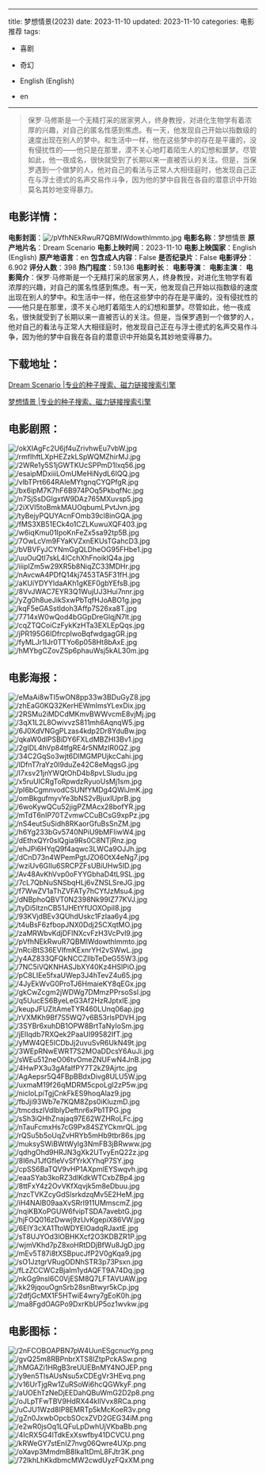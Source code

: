 
---
title: 梦想情景(2023)
date: 2023-11-10
updated: 2023-11-10
categories: 电影推荐
tags:
- 喜剧
- 奇幻

- English (English)
- en
---


> 保罗·马修斯是一个无精打采的居家男人，终身教授，对进化生物学有着浓厚的兴趣，对自己的匿名性感到焦虑。有一天，他发现自己开始以指数级的速度出现在别人的梦中。和生活中一样，他在这些梦中的存在是平庸的，没有侵扰性的——他只是在那里，漠不关心地盯着陌生人的幻想和噩梦。尽管如此，他一夜成名，很快就受到了长期以来一直被否认的关注。但是，当保罗遇到一个做梦的人，他对自己的看法与正常人大相径庭时，他发现自己正在与浮士德式的名声交易作斗争，因为他的梦中自我在各自的潜意识中开始莫名其妙地变得暴力。

## **电影详情**：

**电影封面**：<img src="https://image.tmdb.org/t/p/w200/pVfhNEkRwuR7QBMIWdowthlmmto.jpg" alt="/pVfhNEkRwuR7QBMIWdowthlmmto.jpg" title="/pVfhNEkRwuR7QBMIWdowthlmmto.jpg">
**电影名称**：梦想情景
**原产地片名**：Dream Scenario
**电影上映时间**：2023-11-10
**电影上映国家**：English (English)
**原产地语言**：en
**包含成人内容**：False
**是否纪录片**：False
**电影评分**：6.902
**评分人数**：398
**热门程度**：59.136
**电影时长**：
**电影导演**：
**电影主演**：
**电影简介**：保罗·马修斯是一个无精打采的居家男人，终身教授，对进化生物学有着浓厚的兴趣，对自己的匿名性感到焦虑。有一天，他发现自己开始以指数级的速度出现在别人的梦中。和生活中一样，他在这些梦中的存在是平庸的，没有侵扰性的——他只是在那里，漠不关心地盯着陌生人的幻想和噩梦。尽管如此，他一夜成名，很快就受到了长期以来一直被否认的关注。但是，当保罗遇到一个做梦的人，他对自己的看法与正常人大相径庭时，他发现自己正在与浮士德式的名声交易作斗争，因为他的梦中自我在各自的潜意识中开始莫名其妙地变得暴力。

## **下载地址**：
[Dream Scenario |专业的种子搜索、磁力链接搜索引擎](https://movie.amd794.com:2083/?search=Dream%20Scenario&ordering=&mode=match_phrase&page_size=10&page=1)

[梦想情景 |专业的种子搜索、磁力链接搜索引擎](https://movie.amd794.com:2083/?search=%E6%A2%A6%E6%83%B3%E6%83%85%E6%99%AF&ordering=&mode=match_phrase&page_size=10&page=1)
 

## **电影剧照**：
<img src="https://image.tmdb.org/t/p/original/okXIAgFc2U6jf4uZrivhwEu7vbW.jpg" alt="/okXIAgFc2U6jf4uZrivhwEu7vbW.jpg" title="/okXIAgFc2U6jf4uZrivhwEu7vbW.jpg"><img src="https://image.tmdb.org/t/p/original/rmfIhftLXpHEZzkLSpWQMZhirMJ.jpg" alt="/rmfIhftLXpHEZzkLSpWQMZhirMJ.jpg" title="/rmfIhftLXpHEZzkLSpWQMZhirMJ.jpg"><img src="https://image.tmdb.org/t/p/original/2WRe1y5S1jGWTKUcSPPmD1Ixq56.jpg" alt="/2WRe1y5S1jGWTKUcSPPmD1Ixq56.jpg" title="/2WRe1y5S1jGWTKUcSPPmD1Ixq56.jpg"><img src="https://image.tmdb.org/t/p/original/esaipMDxiiiLOmUMeHiNydL6IQQ.jpg" alt="/esaipMDxiiiLOmUMeHiNydL6IQQ.jpg" title="/esaipMDxiiiLOmUMeHiNydL6IQQ.jpg"><img src="https://image.tmdb.org/t/p/original/vlbTPrt664RAIeMYtgnqCYQPfgR.jpg" alt="/vlbTPrt664RAIeMYtgnqCYQPfgR.jpg" title="/vlbTPrt664RAIeMYtgnqCYQPfgR.jpg"><img src="https://image.tmdb.org/t/p/original/bx6ipM7K7hF6B974POq5PkbqfNc.jpg" alt="/bx6ipM7K7hF6B974POq5PkbqfNc.jpg" title="/bx6ipM7K7hF6B974POq5PkbqfNc.jpg"><img src="https://image.tmdb.org/t/p/original/n7SjSsDGlgxtW9DAz765MXuvsp5.jpg" alt="/n7SjSsDGlgxtW9DAz765MXuvsp5.jpg" title="/n7SjSsDGlgxtW9DAz765MXuvsp5.jpg"><img src="https://image.tmdb.org/t/p/original/2iXVI5toBmkMAUOqbumLPvtJvn.jpg" alt="/2iXVI5toBmkMAUOqbumLPvtJvn.jpg" title="/2iXVI5toBmkMAUOqbumLPvtJvn.jpg"><img src="https://image.tmdb.org/t/p/original/tyBejyPQUYAcnFOmb39cl8inGQA.jpg" alt="/tyBejyPQUYAcnFOmb39cl8inGQA.jpg" title="/tyBejyPQUYAcnFOmb39cl8inGQA.jpg"><img src="https://image.tmdb.org/t/p/original/fMS3XB51ECk4o1CZLKuwuXQF403.jpg" alt="/fMS3XB51ECk4o1CZLKuwuXQF403.jpg" title="/fMS3XB51ECk4o1CZLKuwuXQF403.jpg"><img src="https://image.tmdb.org/t/p/original/w6iqKmu01IpoKnFeZx5sa92tp5B.jpg" alt="/w6iqKmu01IpoKnFeZx5sa92tp5B.jpg" title="/w6iqKmu01IpoKnFeZx5sa92tp5B.jpg"><img src="https://image.tmdb.org/t/p/original/7OwLcVm9FYaKVZxnEKUsTGahcD3.jpg" alt="/7OwLcVm9FYaKVZxnEKUsTGahcD3.jpg" title="/7OwLcVm9FYaKVZxnEKUsTGahcD3.jpg"><img src="https://image.tmdb.org/t/p/original/bVBVFyJCYNmGgQLDheOG95FHbe1.jpg" alt="/bVBVFyJCYNmGgQLDheOG95FHbe1.jpg" title="/bVBVFyJCYNmGgQLDheOG95FHbe1.jpg"><img src="https://image.tmdb.org/t/p/original/uuOuQtI7skL4ICchXhFnoiklQ4a.jpg" alt="/uuOuQtI7skL4ICchXhFnoiklQ4a.jpg" title="/uuOuQtI7skL4ICchXhFnoiklQ4a.jpg"><img src="https://image.tmdb.org/t/p/original/iiipIZm5w29XR5b8NiqZC33MDHr.jpg" alt="/iiipIZm5w29XR5b8NiqZC33MDHr.jpg" title="/iiipIZm5w29XR5b8NiqZC33MDHr.jpg"><img src="https://image.tmdb.org/t/p/original/nAvcwA4PDfQ14kj7453TA5F31fH.jpg" alt="/nAvcwA4PDfQ14kj7453TA5F31fH.jpg" title="/nAvcwA4PDfQ14kj7453TA5F31fH.jpg"><img src="https://image.tmdb.org/t/p/original/aKUiYDYYldaAKh1gKEF0gbYEfsB.jpg" alt="/aKUiYDYYldaAKh1gKEF0gbYEfsB.jpg" title="/aKUiYDYYldaAKh1gKEF0gbYEfsB.jpg"><img src="https://image.tmdb.org/t/p/original/8VvJWAC7EYR3Q1WujUJ3Hui7nnr.jpg" alt="/8VvJWAC7EYR3Q1WujUJ3Hui7nnr.jpg" title="/8VvJWAC7EYR3Q1WujUJ3Hui7nnr.jpg"><img src="https://image.tmdb.org/t/p/original/yZg0h8ueJikSxwPbTqfHJoABO1g.jpg" alt="/yZg0h8ueJikSxwPbTqfHJoABO1g.jpg" title="/yZg0h8ueJikSxwPbTqfHJoABO1g.jpg"><img src="https://image.tmdb.org/t/p/original/kqF5eGASstIdoh3Affp7S26xa8T.jpg" alt="/kqF5eGASstIdoh3Affp7S26xa8T.jpg" title="/kqF5eGASstIdoh3Affp7S26xa8T.jpg"><img src="https://image.tmdb.org/t/p/original/7714xW0wQod4bGGpDreGlqjN7lt.jpg" alt="/7714xW0wQod4bGGpDreGlqjN7lt.jpg" title="/7714xW0wQod4bGGpDreGlqjN7lt.jpg"><img src="https://image.tmdb.org/t/p/original/cqZTQCoiCzFykKzHTa3EXLEpQqs.jpg" alt="/cqZTQCoiCzFykKzHTa3EXLEpQqs.jpg" title="/cqZTQCoiCzFykKzHTa3EXLEpQqs.jpg"><img src="https://image.tmdb.org/t/p/original/jPR195G6IDfrcpIwoBqfwdgagGR.jpg" alt="/jPR195G6IDfrcpIwoBqfwdgagGR.jpg" title="/jPR195G6IDfrcpIwoBqfwdgagGR.jpg"><img src="https://image.tmdb.org/t/p/original/fyMLJr1IJr0TTYo6p058Ht8bAxE.jpg" alt="/fyMLJr1IJr0TTYo6p058Ht8bAxE.jpg" title="/fyMLJr1IJr0TTYo6p058Ht8bAxE.jpg"><img src="https://image.tmdb.org/t/p/original/hMYbgCZovZSp6phauWsj5kAL30m.jpg" alt="/hMYbgCZovZSp6phauWsj5kAL30m.jpg" title="/hMYbgCZovZSp6phauWsj5kAL30m.jpg">

## **电影海报**：
<img src="https://image.tmdb.org/t/p/original/eMaAi8wTI5wON8pp33w3BDuGyZ8.jpg" alt="/eMaAi8wTI5wON8pp33w3BDuGyZ8.jpg" title="/eMaAi8wTI5wON8pp33w3BDuGyZ8.jpg"><img src="https://image.tmdb.org/t/p/original/zhEaG0KQ32KerHEWmImsYLexDix.jpg" alt="/zhEaG0KQ32KerHEWmImsYLexDix.jpg" title="/zhEaG0KQ32KerHEWmImsYLexDix.jpg"><img src="https://image.tmdb.org/t/p/original/2RSMu2iMDCdMKmvBWWvcmE8vjMj.jpg" alt="/2RSMu2iMDCdMKmvBWWvcmE8vjMj.jpg" title="/2RSMu2iMDCdMKmvBWWvcmE8vjMj.jpg"><img src="https://image.tmdb.org/t/p/original/3qX1L2L8OwivvzS811mh6AqnqW5.jpg" alt="/3qX1L2L8OwivvzS811mh6AqnqW5.jpg" title="/3qX1L2L8OwivvzS811mh6AqnqW5.jpg"><img src="https://image.tmdb.org/t/p/original/6J0XdVNGgPLzas4kdp2Dr8YduBw.jpg" alt="/6J0XdVNGgPLzas4kdp2Dr8YduBw.jpg" title="/6J0XdVNGgPLzas4kdp2Dr8YduBw.jpg"><img src="https://image.tmdb.org/t/p/original/qkaW0dlPSBiDY6FXLdMBZHI3Bv1.jpg" alt="/qkaW0dlPSBiDY6FXLdMBZHI3Bv1.jpg" title="/qkaW0dlPSBiDY6FXLdMBZHI3Bv1.jpg"><img src="https://image.tmdb.org/t/p/original/2gIDL4hVp84tfgRE4r5NMzIR0QZ.jpg" alt="/2gIDL4hVp84tfgRE4r5NMzIR0QZ.jpg" title="/2gIDL4hVp84tfgRE4r5NMzIR0QZ.jpg"><img src="https://image.tmdb.org/t/p/original/34C2GqSo3wjt6DlMGMPUjkcCahi.jpg" alt="/34C2GqSo3wjt6DlMGMPUjkcCahi.jpg" title="/34C2GqSo3wjt6DlMGMPUjkcCahi.jpg"><img src="https://image.tmdb.org/t/p/original/lDfnT7raYz0l9duZe42C8eMqgsG.jpg" alt="/lDfnT7raYz0l9duZe42C8eMqgsG.jpg" title="/lDfnT7raYz0l9duZe42C8eMqgsG.jpg"><img src="https://image.tmdb.org/t/p/original/l7xsv21jnYWQtOhD4b8pvLSludu.jpg" alt="/l7xsv21jnYWQtOhD4b8pvLSludu.jpg" title="/l7xsv21jnYWQtOhD4b8pvLSludu.jpg"><img src="https://image.tmdb.org/t/p/original/x5ruUlCRgToRpwdzRyuoUsMj1sm.jpg" alt="/x5ruUlCRgToRpwdzRyuoUsMj1sm.jpg" title="/x5ruUlCRgToRpwdzRyuoUsMj1sm.jpg"><img src="https://image.tmdb.org/t/p/original/pI6bCgmnvodCSUNfYMDg4QWiJmK.jpg" alt="/pI6bCgmnvodCSUNfYMDg4QWiJmK.jpg" title="/pI6bCgmnvodCSUNfYMDg4QWiJmK.jpg"><img src="https://image.tmdb.org/t/p/original/omBkgufmyvYe3bNS2vBjuxlUprB.jpg" alt="/omBkgufmyvYe3bNS2vBjuxlUprB.jpg" title="/omBkgufmyvYe3bNS2vBjuxlUprB.jpg"><img src="https://image.tmdb.org/t/p/original/6woKywQCu52jigPZMAcx28bofYR.jpg" alt="/6woKywQCu52jigPZMAcx28bofYR.jpg" title="/6woKywQCu52jigPZMAcx28bofYR.jpg"><img src="https://image.tmdb.org/t/p/original/mTdT6nIP70TZvmwCCuBCsG9xpPz.jpg" alt="/mTdT6nIP70TZvmwCCuBCsG9xpPz.jpg" title="/mTdT6nIP70TZvmwCCuBCsG9xpPz.jpg"><img src="https://image.tmdb.org/t/p/original/nS4eutSuSidh8RKaorGfuBsSnZM.jpg" alt="/nS4eutSuSidh8RKaorGfuBsSnZM.jpg" title="/nS4eutSuSidh8RKaorGfuBsSnZM.jpg"><img src="https://image.tmdb.org/t/p/original/h6Yg233bGv5740NPiU9bMFliwW4.jpg" alt="/h6Yg233bGv5740NPiU9bMFliwW4.jpg" title="/h6Yg233bGv5740NPiU9bMFliwW4.jpg"><img src="https://image.tmdb.org/t/p/original/dEthxQYr0slQgia9Rs0C8NTjRnz.jpg" alt="/dEthxQYr0slQgia9Rs0C8NTjRnz.jpg" title="/dEthxQYr0slQgia9Rs0C8NTjRnz.jpg"><img src="https://image.tmdb.org/t/p/original/ehJPi6HYqQ9f4aqwc3LWCa9OJJh.jpg" alt="/ehJPi6HYqQ9f4aqwc3LWCa9OJJh.jpg" title="/ehJPi6HYqQ9f4aqwc3LWCa9OJJh.jpg"><img src="https://image.tmdb.org/t/p/original/dCnD73n4WPemPgtJZO6OtX4eNg7.jpg" alt="/dCnD73n4WPemPgtJZO6OtX4eNg7.jpg" title="/dCnD73n4WPemPgtJZO6OtX4eNg7.jpg"><img src="https://image.tmdb.org/t/p/original/wziUv6GIIu6SRCPZFsUBiUHw5ID.jpg" alt="/wziUv6GIIu6SRCPZFsUBiUHw5ID.jpg" title="/wziUv6GIIu6SRCPZFsUBiUHw5ID.jpg"><img src="https://image.tmdb.org/t/p/original/Av48AvKhVvp0oFYYGbhaD4tL9SL.jpg" alt="/Av48AvKhVvp0oFYYGbhaD4tL9SL.jpg" title="/Av48AvKhVvp0oFYYGbhaD4tL9SL.jpg"><img src="https://image.tmdb.org/t/p/original/7cL7QbNuSNSbqHLj6vZNSLSreJG.jpg" alt="/7cL7QbNuSNSbqHLj6vZNSLSreJG.jpg" title="/7cL7QbNuSNSbqHLj6vZNSLSreJG.jpg"><img src="https://image.tmdb.org/t/p/original/f7WwZV1aThZVFATy7hCYfJzMsu4.jpg" alt="/f7WwZV1aThZVFATy7hCYfJzMsu4.jpg" title="/f7WwZV1aThZVFATy7hCYfJzMsu4.jpg"><img src="https://image.tmdb.org/t/p/original/dNBphoQBVT0N2398Nk99IZ77KVJ.jpg" alt="/dNBphoQBVT0N2398Nk99IZ77KVJ.jpg" title="/dNBphoQBVT0N2398Nk99IZ77KVJ.jpg"><img src="https://image.tmdb.org/t/p/original/tyDi5ltznCB51JHEtYfUOXOpiI8.jpg" alt="/tyDi5ltznCB51JHEtYfUOXOpiI8.jpg" title="/tyDi5ltznCB51JHEtYfUOXOpiI8.jpg"><img src="https://image.tmdb.org/t/p/original/93KVjdBEv3QUhdUskc1FzIaa6y4.jpg" alt="/93KVjdBEv3QUhdUskc1FzIaa6y4.jpg" title="/93KVjdBEv3QUhdUskc1FzIaa6y4.jpg"><img src="https://image.tmdb.org/t/p/original/t4uBsF6zfbopJNX0Ddj25CXqtMO.jpg" alt="/t4uBsF6zfbopJNX0Ddj25CXqtMO.jpg" title="/t4uBsF6zfbopJNX0Ddj25CXqtMO.jpg"><img src="https://image.tmdb.org/t/p/original/zaMRWbvKdjDFlNXcvFzH3VcPvl9.jpg" alt="/zaMRWbvKdjDFlNXcvFzH3VcPvl9.jpg" title="/zaMRWbvKdjDFlNXcvFzH3VcPvl9.jpg"><img src="https://image.tmdb.org/t/p/original/pVfhNEkRwuR7QBMIWdowthlmmto.jpg" alt="/pVfhNEkRwuR7QBMIWdowthlmmto.jpg" title="/pVfhNEkRwuR7QBMIWdowthlmmto.jpg"><img src="https://image.tmdb.org/t/p/original/nRciBtS36EVIfmKExnrYH2vSWwL.jpg" alt="/nRciBtS36EVIfmKExnrYH2vSWwL.jpg" title="/nRciBtS36EVIfmKExnrYH2vSWwL.jpg"><img src="https://image.tmdb.org/t/p/original/y4AZ833QFQkNCCZIlbTeDeG55W3.jpg" alt="/y4AZ833QFQkNCCZIlbTeDeG55W3.jpg" title="/y4AZ833QFQkNCCZIlbTeDeG55W3.jpg"><img src="https://image.tmdb.org/t/p/original/7NC5iVQKNHASJbXY40Kz4HSlPiO.jpg" alt="/7NC5iVQKNHASJbXY40Kz4HSlPiO.jpg" title="/7NC5iVQKNHASJbXY40Kz4HSlPiO.jpg"><img src="https://image.tmdb.org/t/p/original/pC8LIEe5fxaUWep3J4hTevZ4u65.jpg" alt="/pC8LIEe5fxaUWep3J4hTevZ4u65.jpg" title="/pC8LIEe5fxaUWep3J4hTevZ4u65.jpg"><img src="https://image.tmdb.org/t/p/original/4JyEkWvG0ProTJ6HmaieKY8qEGx.jpg" alt="/4JyEkWvG0ProTJ6HmaieKY8qEGx.jpg" title="/4JyEkWvG0ProTJ6HmaieKY8qEGx.jpg"><img src="https://image.tmdb.org/t/p/original/gkCwZcgm2jWDWg7DMmzPPrsoSsl.jpg" alt="/gkCwZcgm2jWDWg7DMmzPPrsoSsl.jpg" title="/gkCwZcgm2jWDWg7DMmzPPrsoSsl.jpg"><img src="https://image.tmdb.org/t/p/original/q5UucES6ByeLeG3Af2HzRJptxIE.jpg" alt="/q5UucES6ByeLeG3Af2HzRJptxIE.jpg" title="/q5UucES6ByeLeG3Af2HzRJptxIE.jpg"><img src="https://image.tmdb.org/t/p/original/keupJFUZltAmeTYR460LUnq06ap.jpg" alt="/keupJFUZltAmeTYR460LUnq06ap.jpg" title="/keupJFUZltAmeTYR460LUnq06ap.jpg"><img src="https://image.tmdb.org/t/p/original/rVXMKh9Bf7S5WQ7v6B53rlsPDVH.jpg" alt="/rVXMKh9Bf7S5WQ7v6B53rlsPDVH.jpg" title="/rVXMKh9Bf7S5WQ7v6B53rlsPDVH.jpg"><img src="https://image.tmdb.org/t/p/original/3SYBr6xuhDB1OPW8BrtTaNyIoSm.jpg" alt="/3SYBr6xuhDB1OPW8BrtTaNyIoSm.jpg" title="/3SYBr6xuhDB1OPW8BrtTaNyIoSm.jpg"><img src="https://image.tmdb.org/t/p/original/jElIqdb7RXQek2PaaUI99582IfT.jpg" alt="/jElIqdb7RXQek2PaaUI99582IfT.jpg" title="/jElIqdb7RXQek2PaaUI99582IfT.jpg"><img src="https://image.tmdb.org/t/p/original/yMW4QE5ICDbJj2uvuSvR6UkN49t.jpg" alt="/yMW4QE5ICDbJj2uvuSvR6UkN49t.jpg" title="/yMW4QE5ICDbJj2uvuSvR6UkN49t.jpg"><img src="https://image.tmdb.org/t/p/original/3WEpRNwEWRT7S2MOaDDcsY6AuJi.jpg" alt="/3WEpRNwEWRT7S2MOaDDcsY6AuJi.jpg" title="/3WEpRNwEWRT7S2MOaDDcsY6AuJi.jpg"><img src="https://image.tmdb.org/t/p/original/sWEu512neO06tvOmeZNUFwN4JnB.jpg" alt="/sWEu512neO06tvOmeZNUFwN4JnB.jpg" title="/sWEu512neO06tvOmeZNUFwN4JnB.jpg"><img src="https://image.tmdb.org/t/p/original/4HwPX3u3gAfaIfPY7T2kZ9Ajrtc.jpg" alt="/4HwPX3u3gAfaIfPY7T2kZ9Ajrtc.jpg" title="/4HwPX3u3gAfaIfPY7T2kZ9Ajrtc.jpg"><img src="https://image.tmdb.org/t/p/original/AgAepsr5Q4FBpBBdxDivg8ULU5W.jpg" alt="/AgAepsr5Q4FBpBBdxDivg8ULU5W.jpg" title="/AgAepsr5Q4FBpBBdxDivg8ULU5W.jpg"><img src="https://image.tmdb.org/t/p/original/uxmaM19f26qMDRM5cpoLgI2zP5w.jpg" alt="/uxmaM19f26qMDRM5cpoLgI2zP5w.jpg" title="/uxmaM19f26qMDRM5cpoLgI2zP5w.jpg"><img src="https://image.tmdb.org/t/p/original/nicloLpiTgjCnkFkES9hoqAlaz9.jpg" alt="/nicloLpiTgjCnkFkES9hoqAlaz9.jpg" title="/nicloLpiTgjCnkFkES9hoqAlaz9.jpg"><img src="https://image.tmdb.org/t/p/original/fbJji93Wb7e7KQM8Zps0iKluzmD.jpg" alt="/fbJji93Wb7e7KQM8Zps0iKluzmD.jpg" title="/fbJji93Wb7e7KQM8Zps0iKluzmD.jpg"><img src="https://image.tmdb.org/t/p/original/tmcdszIVdIblyDeftnr6xPb1TPG.jpg" alt="/tmcdszIVdIblyDeftnr6xPb1TPG.jpg" title="/tmcdszIVdIblyDeftnr6xPb1TPG.jpg"><img src="https://image.tmdb.org/t/p/original/sSh3iQHhZnajaq97E62WZHRoLFc.jpg" alt="/sSh3iQHhZnajaq97E62WZHRoLFc.jpg" title="/sSh3iQHhZnajaq97E62WZHRoLFc.jpg"><img src="https://image.tmdb.org/t/p/original/nTauFcmxHs7cG9Px84SZYCkmrQL.jpg" alt="/nTauFcmxHs7cG9Px84SZYCkmrQL.jpg" title="/nTauFcmxHs7cG9Px84SZYCkmrQL.jpg"><img src="https://image.tmdb.org/t/p/original/rQSu5b5oUqZvHRYb5mHb9tbr86s.jpg" alt="/rQSu5b5oUqZvHRYb5mHb9tbr86s.jpg" title="/rQSu5b5oUqZvHRYb5mHb9tbr86s.jpg"><img src="https://image.tmdb.org/t/p/original/muksySWiBWtWylg3NmFB3jBRwww.jpg" alt="/muksySWiBWtWylg3NmFB3jBRwww.jpg" title="/muksySWiBWtWylg3NmFB3jBRwww.jpg"><img src="https://image.tmdb.org/t/p/original/qdhgOhd9HRJN3gXk2UTvyEnQ22z.jpg" alt="/qdhgOhd9HRJN3gXk2UTvyEnQ22z.jpg" title="/qdhgOhd9HRJN3gXk2UTvyEnQ22z.jpg"><img src="https://image.tmdb.org/t/p/original/8I6nJ1JfGfIeVvSfYrkXYhqP7SY.jpg" alt="/8I6nJ1JfGfIeVvSfYrkXYhqP7SY.jpg" title="/8I6nJ1JfGfIeVvSfYrkXYhqP7SY.jpg"><img src="https://image.tmdb.org/t/p/original/cpSS6BaTQV9vHP1AXpmlEYSwqvh.jpg" alt="/cpSS6BaTQV9vHP1AXpmlEYSwqvh.jpg" title="/cpSS6BaTQV9vHP1AXpmlEYSwqvh.jpg"><img src="https://image.tmdb.org/t/p/original/eaaSYab3koRZ3dlKdkWTCxbZBp4.jpg" alt="/eaaSYab3koRZ3dlKdkWTCxbZBp4.jpg" title="/eaaSYab3koRZ3dlKdkWTCxbZBp4.jpg"><img src="https://image.tmdb.org/t/p/original/8ttFxY4z2OvVKfXqvjk5m8eDbuu.jpg" alt="/8ttFxY4z2OvVKfXqvjk5m8eDbuu.jpg" title="/8ttFxY4z2OvVKfXqvjk5m8eDbuu.jpg"><img src="https://image.tmdb.org/t/p/original/nzcTVKZcyGdSlsrkdzqMv5E2HeM.jpg" alt="/nzcTVKZcyGdSlsrkdzqMv5E2HeM.jpg" title="/nzcTVKZcyGdSlsrkdzqMv5E2HeM.jpg"><img src="https://image.tmdb.org/t/p/original/iH4NAlB09aaXvSRrl911UMmscmZ.jpg" alt="/iH4NAlB09aaXvSRrl911UMmscmZ.jpg" title="/iH4NAlB09aaXvSRrl911UMmscmZ.jpg"><img src="https://image.tmdb.org/t/p/original/nqiKBXoPGUW6fvipTSDA7avebtG.jpg" alt="/nqiKBXoPGUW6fvipTSDA7avebtG.jpg" title="/nqiKBXoPGUW6fvipTSDA7avebtG.jpg"><img src="https://image.tmdb.org/t/p/original/hjFOQ016zDwwj9zUvKgepiX86VW.jpg" alt="/hjFOQ016zDwwj9zUvKgepiX86VW.jpg" title="/hjFOQ016zDwwj9zUvKgepiX86VW.jpg"><img src="https://image.tmdb.org/t/p/original/6ElY3cXA1TtoWDYEIOadqRJaxtE.jpg" alt="/6ElY3cXA1TtoWDYEIOadqRJaxtE.jpg" title="/6ElY3cXA1TtoWDYEIOadqRJaxtE.jpg"><img src="https://image.tmdb.org/t/p/original/sT8UJYOd3lOBHKXcf2O3KDBZR1P.jpg" alt="/sT8UJYOd3lOBHKXcf2O3KDBZR1P.jpg" title="/sT8UJYOd3lOBHKXcf2O3KDBZR1P.jpg"><img src="https://image.tmdb.org/t/p/original/wjmVKhd7pZ8xoHRtDDjBfWu8JgD.jpg" alt="/wjmVKhd7pZ8xoHRtDDjBfWu8JgD.jpg" title="/wjmVKhd7pZ8xoHRtDDjBfWu8JgD.jpg"><img src="https://image.tmdb.org/t/p/original/mEv5T87i8tXSBpucJfP2V0gKqa9.jpg" alt="/mEv5T87i8tXSBpucJfP2V0gKqa9.jpg" title="/mEv5T87i8tXSBpucJfP2V0gKqa9.jpg"><img src="https://image.tmdb.org/t/p/original/sO1JztgrVRugODNhSTR3p73Psxn.jpg" alt="/sO1JztgrVRugODNhSTR3p73Psxn.jpg" title="/sO1JztgrVRugODNhSTR3p73Psxn.jpg"><img src="https://image.tmdb.org/t/p/original/fLzZCCWCzBjaIm1ydAQFT9A74Dq.jpg" alt="/fLzZCCWCzBjaIm1ydAQFT9A74Dq.jpg" title="/fLzZCCWCzBjaIm1ydAQFT9A74Dq.jpg"><img src="https://image.tmdb.org/t/p/original/nkGg9nsl6C0VjESM8Q7LFTAVUAW.jpg" alt="/nkGg9nsl6C0VjESM8Q7LFTAVUAW.jpg" title="/nkGg9nsl6C0VjESM8Q7LFTAVUAW.jpg"><img src="https://image.tmdb.org/t/p/original/kk29jqouOgnSrb28snBtwyr5kCp.jpg" alt="/kk29jqouOgnSrb28snBtwyr5kCp.jpg" title="/kk29jqouOgnSrb28snBtwyr5kCp.jpg"><img src="https://image.tmdb.org/t/p/original/2dfjGcMX1F5HTwiE4wry7gEoK0h.jpg" alt="/2dfjGcMX1F5HTwiE4wry7gEoK0h.jpg" title="/2dfjGcMX1F5HTwiE4wry7gEoK0h.jpg"><img src="https://image.tmdb.org/t/p/original/ma8FgdOAGPo9DxrKbUP5oz1wvkw.jpg" alt="/ma8FgdOAGPo9DxrKbUP5oz1wvkw.jpg" title="/ma8FgdOAGPo9DxrKbUP5oz1wvkw.jpg">

## **电影图标**：
<img src="https://image.tmdb.org/t/p/original/2nFCOBOAPBN7pW4UunESgcnucYg.png" alt="/2nFCOBOAPBN7pW4UunESgcnucYg.png" title="/2nFCOBOAPBN7pW4UunESgcnucYg.png"><img src="https://image.tmdb.org/t/p/original/gvQ25m8RBPnbrXTS8lZtpPckASw.png" alt="/gvQ25m8RBPnbrXTS8lZtpPckASw.png" title="/gvQ25m8RBPnbrXTS8lZtpPckASw.png"><img src="https://image.tmdb.org/t/p/original/hMGAZi1HRgB3reUUEBnMY4NOJEP.png" alt="/hMGAZi1HRgB3reUUEBnMY4NOJEP.png" title="/hMGAZi1HRgB3reUUEBnMY4NOJEP.png"><img src="https://image.tmdb.org/t/p/original/y9en5TlsAUsNsu5xCDEgVr3HEvq.png" alt="/y9en5TlsAUsNsu5xCDEgVr3HEvq.png" title="/y9en5TlsAUsNsu5xCDEgVr3HEvq.png"><img src="https://image.tmdb.org/t/p/original/v16UrTjgRw1ZuRSoWi6hcQGWkyF.png" alt="/v16UrTjgRw1ZuRSoWi6hcQGWkyF.png" title="/v16UrTjgRw1ZuRSoWi6hcQGWkyF.png"><img src="https://image.tmdb.org/t/p/original/aUOEhTzNeDjEEDahQBuWmG2D2p8.png" alt="/aUOEhTzNeDjEEDahQBuWmG2D2p8.png" title="/aUOEhTzNeDjEEDahQBuWmG2D2p8.png"><img src="https://image.tmdb.org/t/p/original/oJLpTFwTBV9HdRX44kIlVvx8RCa.png" alt="/oJLpTFwTBV9HdRX44kIlVvx8RCa.png" title="/oJLpTFwTBV9HdRX44kIlVvx8RCa.png"><img src="https://image.tmdb.org/t/p/original/uCJU1Wzd8IP8EMRTp5kMcKoeR3v.png" alt="/uCJU1Wzd8IP8EMRTp5kMcKoeR3v.png" title="/uCJU1Wzd8IP8EMRTp5kMcKoeR3v.png"><img src="https://image.tmdb.org/t/p/original/gZn0JxwbOpcbSOcxZVD2GEG34iM.png" alt="/gZn0JxwbOpcbSOcxZVD2GEG34iM.png" title="/gZn0JxwbOpcbSOcxZVD2GEG34iM.png"><img src="https://image.tmdb.org/t/p/original/e2wR0jsOq1LQFuLpDwhUjVKbaBb.png" alt="/e2wR0jsOq1LQFuLpDwhUjVKbaBb.png" title="/e2wR0jsOq1LQFuLpDwhUjVKbaBb.png"><img src="https://image.tmdb.org/t/p/original/4IcRX5G4lTdkExXswfby41DCVCU.png" alt="/4IcRX5G4lTdkExXswfby41DCVCU.png" title="/4IcRX5G4lTdkExXswfby41DCVCU.png"><img src="https://image.tmdb.org/t/p/original/kRWeGY7stEnIZ7nvg06Qwre4UXp.png" alt="/kRWeGY7stEnIZ7nvg06Qwre4UXp.png" title="/kRWeGY7stEnIZ7nvg06Qwre4UXp.png"><img src="https://image.tmdb.org/t/p/original/oXavp3MmdmB8lka1tDmL8FJtr3K.png" alt="/oXavp3MmdmB8lka1tDmL8FJtr3K.png" title="/oXavp3MmdmB8lka1tDmL8FJtr3K.png"><img src="https://image.tmdb.org/t/p/original/72lkhLhKkdbmcMW2cwdUyzFQxXM.png" alt="/72lkhLhKkdbmcMW2cwdUyzFQxXM.png" title="/72lkhLhKkdbmcMW2cwdUyzFQxXM.png">
